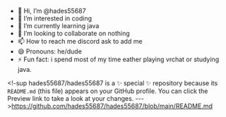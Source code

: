 - 👋 Hi, I’m @hades55687
- 👀 I’m interested in coding
- 🌱 I’m currently learning java
- 💞️ I’m looking to collaborate on nothing
- 📫 How to reach me discord ask to add me
- 😄 Pronouns: he/dude
- ⚡ Fun fact: i spend most of my time eather playing vrchat or studying java.

<!-sup
hades55687/hades55687 is a ✨ special ✨ repository because its `README.md` (this file) appears on your GitHub profile.
You can click the Preview link to take a look at your changes.
--->https://github.com/hades55687/hades55687/blob/main/README.md
